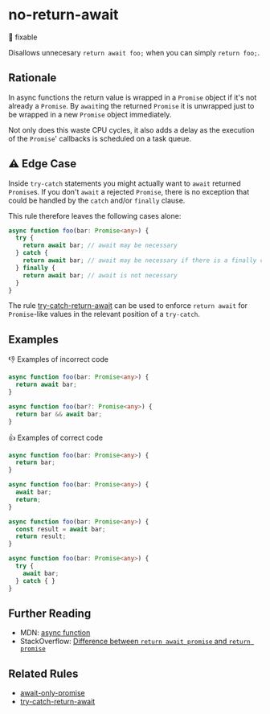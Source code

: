 # no-return-await

:wrench: fixable

Disallows unnecesary `return await foo;` when you can simply `return foo;`.

## Rationale

In async functions the return value is wrapped in a `Promise` object if it's not already a `Promise`. By `await`ing the returned `Promise` it is unwrapped just to be wrapped in a new `Promise` object immediately.

Not only does this waste CPU cycles, it also adds a delay as the  execution of the `Promise`' callbacks is scheduled on a task queue.

## :warning: Edge Case

Inside `try-catch` statements you might actually want to `await` returned `Promise`s. If you don't `await` a rejected `Promise`, there is no exception that could be handled by the `catch` and/or `finally` clause.

This rule therefore leaves the following cases alone:

```ts
async function foo(bar: Promise<any>) {
  try {
    return await bar; // await may be necessary
  } catch {
    return await bar; // await may be necessary if there is a finally clause
  } finally {
    return await bar; // await is not necessary
  }
}
```

The rule [try-catch-return-await](try-catch-return-await.md) can be used to enforce `return await` for `Promise`-like values in the relevant position of a `try-catch`.

## Examples

:thumbsdown: Examples of incorrect code

```ts
async function foo(bar: Promise<any>) {
  return await bar;
}

async function foo(bar?: Promise<any>) {
  return bar && await bar;
}
```

:thumbsup: Examples of correct code

```ts
async function foo(bar: Promise<any>) {
  return bar;
}

async function foo(bar: Promise<any>) {
  await bar;
  return;
}

async function foo(bar: Promise<any>) {
  const result = await bar;
  return result;
}

async function foo(bar: Promise<any>) {
  try {
    await bar;
  } catch { }
}
```

## Further Reading

* MDN: [async function](https://developer.mozilla.org/en-US/docs/Web/JavaScript/Reference/Statements/async_function)
* StackOverflow: [Difference between `return await promise` and `return promise`](https://stackoverflow.com/questions/38708550/difference-between-return-await-promise-and-return-promise)

## Related Rules

* [await-only-promise](await-only-promise.md)
* [try-catch-return-await](try-catch-return-await.md)
